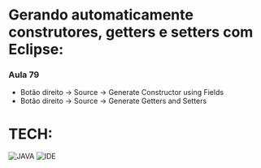 # Gerando automaticamente construtores, getters e setters com Eclipse:
### Aula 79

- Botão direito -> Source -> Generate Constructor using Fields
- Botão direito -> Source -> Generate Getters and Setters

# TECH:

![JAVA](https://i.ibb.co/Xkf17zS/java.png)
![IDE](https://i.ibb.co/njMWJXP/eclipse-icon-1-3778a4cbe978d8dfd73c091706e26aa6c57c65aa-removebg-preview.png)
